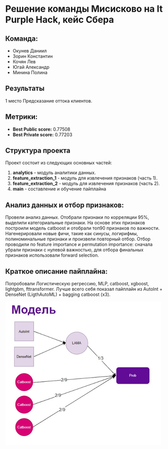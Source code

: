 # Решение команды Мисисково на It Purple Hack, кейс Сбера

## Команда:

- Окунев Даниил
- Зорин Константин
- Кочян Лев
- Югай Александр
- Минина Полина

## Результаты

1 место Предсказание оттока клиентов.

## Метрики:

- **Best Public score:** 0.77508
- **Best Private score:** 0.77203


## Структура проекта

Проект состоит из следующих основных частей:

1. **analytics** - модуль аналитики данных.
2. **feature_extraction_1** - модуль для извлечения признаков (часть 1).
3. **feature_extraction_2** - модуль для извлечения признаков (часть 2).
4. **main** - составление и обучение пайплайна


## Анализ данных и отбор признаков:

Провели анализ данных. Отобрали признаки по корреляции 95%, выделили категориальные признаки. На основе этих признаков построили модель catboost и отобрали топ90 признаков по важности. Нагенерировали новые фичи, такие как синусы, логирифмы, полиноминальные признаки и произвели повторный
отбор. Отбор проводили по feature importance и permutation importance: сначала убрали признаки с нулевой важностью, для отбора финальных признаков
использовали forward selection.

## Краткое описание пайплайна:

Попробовали Логистическую регрессию, MLP, catboost, xgboost, lightgbm, fttransformer. Лучше всего себя показал пайплайн из Autolnt + DenseNet
(LigthAutoML) + bagging catboost (x3).

![Функциональная схема пайплайна:](functional_schema.jpg)